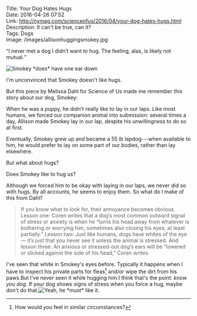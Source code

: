 Title: Your Dog Hates Hugs  
Date: 2016-04-26 07:52  
Link: http://nymag.com/scienceofus/2016/04/your-dog-hates-hugs.html  
Description: It can't be true, can it?  
Tags: Dogs  
Image: /images/allisonhuggingsmokey.jpg  

<q cite="http://nymag.com/scienceofus/2016/04/your-dog-hates-hugs.html">I never met a dog I didn’t want to hug. The feeling, alas, is likely not mutual.</q>

![Smokey \*does\* have one ear down][1]

I'm unconvinced that Smokey doesn't like hugs.

But this piece by Melissa Dahl for Science of Us made me remember this story about our dog, Smokey:

When he was a puppy, he didn't really like to lay in our laps. Like most humans, we forced our companion animal into submission: several times a day, Allison made Smokey lay in our lap, despite his unwillingness to do so at first.

Eventually, Smokey grew up and became a 55 lb lapdog---when available to him, he would prefer to lay on some part of our bodies, rather than lay elsewhere.

But what about hugs?

Does Smokey like to hug us?

Although we forced him to be okay with laying in our laps, we never did so with hugs. By all accounts, he seems to enjoy them. So what do I make of this from Dahl?

> If you know what to look for, their annoyance becomes obvious. Lesson one: Coren writes that a dog’s most common outward signal of stress or anxiety is when he “turns his head away from whatever is bothering or worrying him, sometimes also closing his eyes, at least partially.” Lesson two: Just like humans, dogs have whites of the eye — it’s just that you never see it unless the animal is stressed. And lesson three: An anxious or stressed-out dog’s ears will be “lowered or slicked against the side of his head,” Coren writes.

I've seen that white in Smokey's eyes before. Typically it happens when I have to inspect his private parts for fleas[^1] and/or wipe the dirt from his paws.But I've never seen it while hugging him.I think that's the point: *know you dog.* If your dog shows signs of stress when you force a hug, maybe don't do that.![Yeah, he \*must\* like it.][2]

[^1]: How would *you* feel in similar circumstances?

[1]: /images/allisonhuggingsmokey.jpg "Allison hugging Smokey"
[2]: /images/allisonhuggingsmokey2.jpg "Allison hugging Smokey some more"